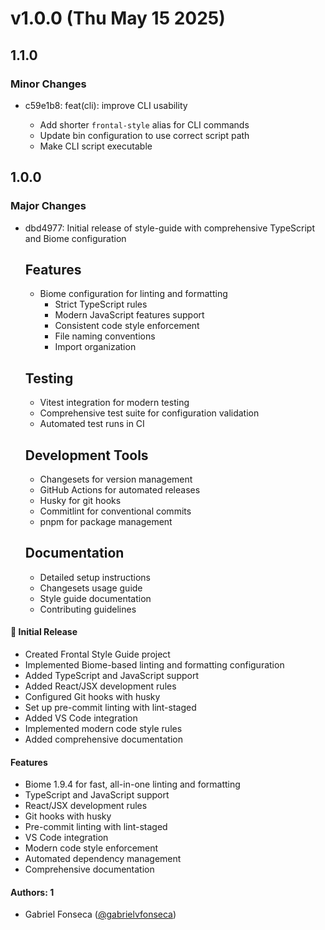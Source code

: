 # v1.0.0 (Thu May 15 2025)

## 1.1.0

### Minor Changes

- c59e1b8: feat(cli): improve CLI usability

  - Add shorter `frontal-style` alias for CLI commands
  - Update bin configuration to use correct script path
  - Make CLI script executable

## 1.0.0

### Major Changes

- dbd4977: Initial release of style-guide with comprehensive TypeScript and Biome configuration

  ## Features

  - Biome configuration for linting and formatting
    - Strict TypeScript rules
    - Modern JavaScript features support
    - Consistent code style enforcement
    - File naming conventions
    - Import organization

  ## Testing

  - Vitest integration for modern testing
  - Comprehensive test suite for configuration validation
  - Automated test runs in CI

  ## Development Tools

  - Changesets for version management
  - GitHub Actions for automated releases
  - Husky for git hooks
  - Commitlint for conventional commits
  - pnpm for package management

  ## Documentation

  - Detailed setup instructions
  - Changesets usage guide
  - Style guide documentation
  - Contributing guidelines

#### 🚀 Initial Release

- Created Frontal Style Guide project
- Implemented Biome-based linting and formatting configuration
- Added TypeScript and JavaScript support
- Added React/JSX development rules
- Configured Git hooks with husky
- Set up pre-commit linting with lint-staged
- Added VS Code integration
- Implemented modern code style rules
- Added comprehensive documentation

#### Features

- Biome 1.9.4 for fast, all-in-one linting and formatting
- TypeScript and JavaScript support
- React/JSX development rules
- Git hooks with husky
- Pre-commit linting with lint-staged
- VS Code integration
- Modern code style enforcement
- Automated dependency management
- Comprehensive documentation

#### Authors: 1

- Gabriel Fonseca ([@gabrielvfonseca](https://github.com/gabrielvfonseca))
